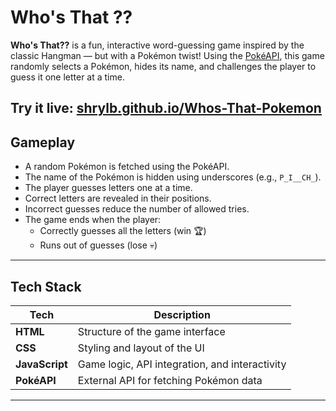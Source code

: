 # Who's That ??

**Who's That??** is a fun, interactive word-guessing game inspired by the classic Hangman — but with a Pokémon twist! Using the [PokéAPI](https://pokeapi.co/), this game randomly selects a Pokémon, hides its name, and challenges the player to guess it one letter at a time.

**Try it live:** [shrylb.github.io/Whos-That-Pokemon](https://shrylb.github.io/Whos-That-Pokemon/)
---

## Gameplay

- A random Pokémon is fetched using the PokéAPI.
- The name of the Pokémon is hidden using underscores (e.g., `P_I__CH_`).
- The player guesses letters one at a time.
- Correct letters are revealed in their positions.
- Incorrect guesses reduce the number of allowed tries.
- The game ends when the player:
  - Correctly guesses all the letters (win 🏆)
  - Runs out of guesses (lose 💀)

---

## Tech Stack

| Tech       | Description                          |
|------------|--------------------------------------|
| **HTML**   | Structure of the game interface      |
| **CSS**    | Styling and layout of the UI         |
| **JavaScript** | Game logic, API integration, and interactivity |
| **PokéAPI** | External API for fetching Pokémon data |

---

